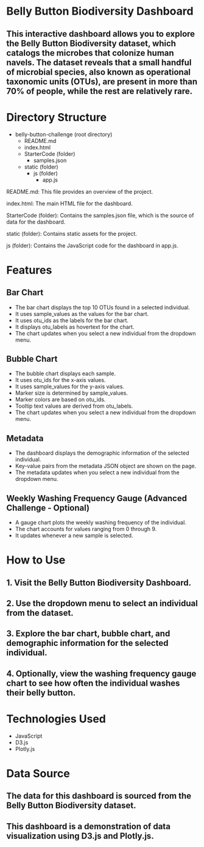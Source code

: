 # Belly Button Biodiversity Dashboard

## This interactive dashboard allows you to explore the Belly Button Biodiversity dataset, which catalogs the microbes that colonize human navels. The dataset reveals that a small handful of microbial species, also known as operational taxonomic units (OTUs), are present in more than 70% of people, while the rest are relatively rare.


# Directory Structure

- belly-button-challenge (root directory)
  - README.md
  - index.html
  - StarterCode (folder)
    - samples.json
  - static (folder)
    - js (folder)
      - app.js


README.md: This file provides an overview of the project.

index.html: The main HTML file for the dashboard.

StarterCode (folder): Contains the samples.json file, which is the source of data for the dashboard.

static (folder): Contains static assets for the project.

js (folder): Contains the JavaScript code for the dashboard in app.js.


# Features

## Bar Chart

- The bar chart displays the top 10 OTUs found in a selected individual.
- It uses sample_values as the values for the bar chart.
- It uses otu_ids as the labels for the bar chart.
- It displays otu_labels as hovertext for the chart.
- The chart updates when you select a new individual from the dropdown menu.

## Bubble Chart

- The bubble chart displays each sample.
- It uses otu_ids for the x-axis values.
- It uses sample_values for the y-axis values.
- Marker size is determined by sample_values.
- Marker colors are based on otu_ids.
- Tooltip text values are derived from otu_labels.
- The chart updates when you select a new individual from the dropdown menu.

## Metadata

- The dashboard displays the demographic information of the selected individual.
- Key-value pairs from the metadata JSON object are shown on the page.
- The metadata updates when you select a new individual from the dropdown menu.


## Weekly Washing Frequency Gauge (Advanced Challenge - Optional)

- A gauge chart plots the weekly washing frequency of the individual.
- The chart accounts for values ranging from 0 through 9.
- It updates whenever a new sample is selected.


# How to Use

## 1. Visit the Belly Button Biodiversity Dashboard.
## 2. Use the dropdown menu to select an individual from the dataset.
## 3. Explore the bar chart, bubble chart, and demographic information for the selected individual.
## 4. Optionally, view the washing frequency gauge chart to see how often the individual washes their belly button.

# Technologies Used

- JavaScript
- D3.js
- Plotly.js


# Data Source

## The data for this dashboard is sourced from the Belly Button Biodiversity dataset.

## This dashboard is a demonstration of data visualization using D3.js and Plotly.js.
